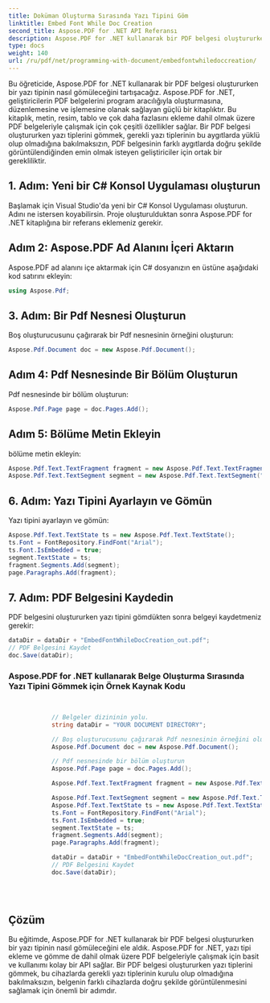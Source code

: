 ```yaml
---
title: Doküman Oluşturma Sırasında Yazı Tipini Göm
linktitle: Embed Font While Doc Creation
second_title: Aspose.PDF for .NET API Referansı
description: Aspose.PDF for .NET kullanarak bir PDF belgesi oluştururken bir yazı tipini nasıl gömeceğinizi öğrenin. Farklı cihazlarda doğru görüntülemeyi sağlayın.
type: docs
weight: 140
url: /ru/pdf/net/programming-with-document/embedfontwhiledoccreation/
---
```


Bu öğreticide, Aspose.PDF for .NET kullanarak bir PDF belgesi oluştururken bir yazı tipinin nasıl gömüleceğini tartışacağız. Aspose.PDF for .NET, geliştiricilerin PDF belgelerini program aracılığıyla oluşturmasına, düzenlemesine ve işlemesine olanak sağlayan güçlü bir kitaplıktır. Bu kitaplık, metin, resim, tablo ve çok daha fazlasını ekleme dahil olmak üzere PDF belgeleriyle çalışmak için çok çeşitli özellikler sağlar. Bir PDF belgesi oluştururken yazı tiplerini gömmek, gerekli yazı tiplerinin bu aygıtlarda yüklü olup olmadığına bakılmaksızın, PDF belgesinin farklı aygıtlarda doğru şekilde görüntülendiğinden emin olmak isteyen geliştiriciler için ortak bir gerekliliktir.

## 1. Adım: Yeni bir C# Konsol Uygulaması oluşturun
Başlamak için Visual Studio'da yeni bir C# Konsol Uygulaması oluşturun. Adını ne istersen koyabilirsin. Proje oluşturulduktan sonra Aspose.PDF for .NET kitaplığına bir referans eklemeniz gerekir.

## Adım 2: Aspose.PDF Ad Alanını İçeri Aktarın
Aspose.PDF ad alanını içe aktarmak için C# dosyanızın en üstüne aşağıdaki kod satırını ekleyin:

```csharp
using Aspose.Pdf;
```

## 3. Adım: Bir Pdf Nesnesi Oluşturun
Boş oluşturucusunu çağırarak bir Pdf nesnesinin örneğini oluşturun:

```csharp
Aspose.Pdf.Document doc = new Aspose.Pdf.Document();
```

## Adım 4: Pdf Nesnesinde Bir Bölüm Oluşturun
Pdf nesnesinde bir bölüm oluşturun:

```csharp
Aspose.Pdf.Page page = doc.Pages.Add();
```

## Adım 5: Bölüme Metin Ekleyin
bölüme metin ekleyin:

```csharp
Aspose.Pdf.Text.TextFragment fragment = new Aspose.Pdf.Text.TextFragment("");
Aspose.Pdf.Text.TextSegment segment = new Aspose.Pdf.Text.TextSegment(" This is a sample text using Custom font.");
```

## 6. Adım: Yazı Tipini Ayarlayın ve Gömün
Yazı tipini ayarlayın ve gömün:

```csharp
Aspose.Pdf.Text.TextState ts = new Aspose.Pdf.Text.TextState();
ts.Font = FontRepository.FindFont("Arial");
ts.Font.IsEmbedded = true;
segment.TextState = ts;
fragment.Segments.Add(segment);
page.Paragraphs.Add(fragment);
```

## 7. Adım: PDF Belgesini Kaydedin
PDF belgesini oluştururken yazı tipini gömdükten sonra belgeyi kaydetmeniz gerekir:

```csharp
dataDir = dataDir + "EmbedFontWhileDocCreation_out.pdf";
// PDF Belgesini Kaydet
doc.Save(dataDir);
```

### Aspose.PDF for .NET kullanarak Belge Oluşturma Sırasında Yazı Tipini Gömmek için Örnek Kaynak Kodu

```csharp

            
            // Belgeler dizininin yolu.
            string dataDir = "YOUR DOCUMENT DIRECTORY";

            // Boş oluşturucusunu çağırarak Pdf nesnesinin örneğini oluşturun
            Aspose.Pdf.Document doc = new Aspose.Pdf.Document();

            // Pdf nesnesinde bir bölüm oluşturun
            Aspose.Pdf.Page page = doc.Pages.Add();

            Aspose.Pdf.Text.TextFragment fragment = new Aspose.Pdf.Text.TextFragment("");

            Aspose.Pdf.Text.TextSegment segment = new Aspose.Pdf.Text.TextSegment(" This is a sample text using Custom font.");
            Aspose.Pdf.Text.TextState ts = new Aspose.Pdf.Text.TextState();
            ts.Font = FontRepository.FindFont("Arial");
            ts.Font.IsEmbedded = true;
            segment.TextState = ts;
            fragment.Segments.Add(segment);
            page.Paragraphs.Add(fragment);

            dataDir = dataDir + "EmbedFontWhileDocCreation_out.pdf";
            // PDF Belgesini Kaydet
            doc.Save(dataDir);
            
            
        
```

## Çözüm
Bu eğitimde, Aspose.PDF for .NET kullanarak bir PDF belgesi oluştururken bir yazı tipinin nasıl gömüleceğini ele aldık. Aspose.PDF for .NET, yazı tipi ekleme ve gömme de dahil olmak üzere PDF belgeleriyle çalışmak için basit ve kullanımı kolay bir API sağlar. Bir PDF belgesi oluştururken yazı tiplerini gömmek, bu cihazlarda gerekli yazı tiplerinin kurulu olup olmadığına bakılmaksızın, belgenin farklı cihazlarda doğru şekilde görüntülenmesini sağlamak için önemli bir adımdır.

